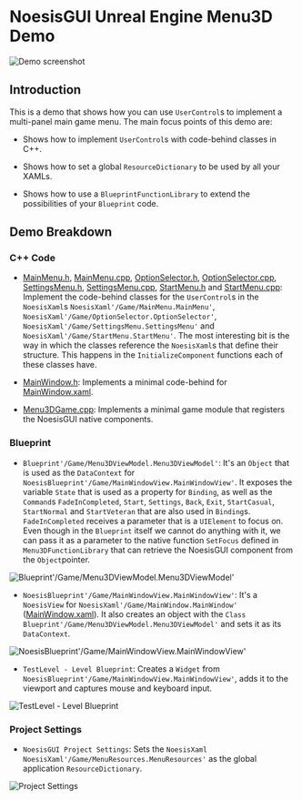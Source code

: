 # NoesisGUI Unreal Engine Menu3D Demo

![Demo screenshot](https://noesis.github.io/NoesisGUI/Samples/Menu3D/UE4/Screenshot.PNG)

## Introduction

This is a demo that shows how you can use `UserControl`s to implement a multi-panel main game menu. The main focus points of this demo are:

* Shows how to implement `UserControl`s with code-behind classes in C++.

* Shows how to set a global `ResourceDictionary` to be used by all your XAMLs.

* Shows how to use a `BlueprintFunctionLibrary` to extend the possibilities of your `Blueprint` code.



## Demo Breakdown

### C++ Code

* [MainMenu.h](Source/Menu3D/MainMenu.h), [MainMenu.cpp](Source/Menu3D/MainMenu.cpp), [OptionSelector.h](Source/Menu3D/OptionSelector.h), [OptionSelector.cpp](Source/Menu3D/OptionSelector.cpp), [SettingsMenu.h](Source/Menu3D/SettingsMenu.h), [SettingsMenu.cpp](Source/Menu3D/SettingsMenu.cpp), [StartMenu.h](Source/Menu3D/StartMenu.h) and [StartMenu.cpp](Source/Menu3D/StartMenu.cpp): Implement the code-behind classes for the `UserControl`s in the `NoesisXaml`s `NoesisXaml'/Game/MainMenu.MainMenu'`, `NoesisXaml'/Game/OptionSelector.OptionSelector'`, `NoesisXaml'/Game/SettingsMenu.SettingsMenu'` and `NoesisXaml'/Game/StartMenu.StartMenu'`. The most interesting bit is the way in which the classes reference the `NoesisXaml`s that define their structure. This happens in the `InitializeComponent` functions each of these classes have.

* [MainWindow.h](Source/Menu3D/MainWindow.h): Implements a minimal code-behind for [MainWindow.xaml](Content/MainWindow.xaml).

* [Menu3DGame.cpp](Source/Menu3D/Menu3DGame.cpp): Implements a minimal game module that registers the NoesisGUI native components.

### Blueprint

* `Blueprint'/Game/Menu3DViewModel.Menu3DViewModel'`: It's an `Object` that is used as the `DataContext` for `NoesisBlueprint'/Game/MainWindowView.MainWindowView'`. It exposes the variable `State` that is used as a property for `Binding`, as well as the `Command`s `FadeInCompleted`, `Start`, `Settings`, `Back`, `Exit`, `StartCasual`, `StartNormal` and `StartVeteran` that are also used in `Binding`s. `FadeInCompleted` receives a parameter that is a `UIElement` to focus on. Even though in the `Blueprint` itself we cannot do anything with it, we can pass it as a parameter to the native function `SetFocus` defined in `Menu3DFunctionLibrary` that can retrieve the NoesisGUI component from the `Object`pointer. 

![Blueprint'/Game/Menu3DViewModel.Menu3DViewModel'](https://noesis.github.io/NoesisGUI/Samples/Menu3D/UE4/Menu3DViewModel.PNG)

* `NoesisBlueprint'/Game/MainWindowView.MainWindowView'`: It's a `NoesisView` for `NoesisXaml'/Game/MainWindow.MainWindow'` ([MainWindow.xaml](Content/MainWindow.xaml)). It also creates an object with the `Class` `Blueprint'/Game/Menu3DViewModel.Menu3DViewModel'` and sets it as its `DataContext`.

![NoesisBlueprint'/Game/MainWindowView.MainWindowView'](https://noesis.github.io/NoesisGUI/Samples/Menu3D/UE4/MainWindowView.PNG)

* `TestLevel - Level Blueprint`: Creates a `Widget` from `NoesisBlueprint'/Game/MainWindowView.MainWindowView'`, adds it to the viewport and captures mouse and keyboard input.

![TestLevel - Level Blueprint](https://noesis.github.io/NoesisGUI/Samples/Menu3D/UE4/LevelBlueprint.PNG)

### Project Settings

* `NoesisGUI Project Settings`: Sets the `NoesisXaml` `NoesisXaml'/Game/MenuResources.MenuResources'` as the global application `ResourceDictionary`.

![Project Settings](https://noesis.github.io/NoesisGUI/Samples/Menu3D/UE4/ProjectSettings.PNG)